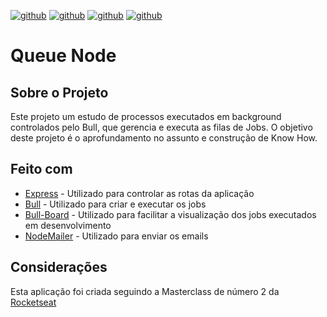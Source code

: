 [![github](https://img.shields.io/github/package-json/dependency-version/victordf/queuenode/bull)](https://github.com/OptimalBits/bull)
[![github](https://img.shields.io/github/package-json/dependency-version/victordf/queuenode/bull-board?color=orange)](https://github.com/vcapretz/bull-board)
[![github](https://img.shields.io/github/package-json/dependency-version/victordf/queuenode/express?color=red)](https://expressjs.com/)
[![github](https://img.shields.io/github/package-json/dependency-version/victordf/queuenode/nodemailer?color=green)](https://nodemailer.com/about/)

# Queue Node

## Sobre o Projeto

Este projeto um estudo de processos executados em background controlados pelo Bull, que gerencia e executa as filas de Jobs. O objetivo deste projeto é o aprofundamento no assunto e construção de Know How.

## Feito com

 - [Express](https://expressjs.com/) - Utilizado para controlar as rotas da aplicação
 - [Bull](https://github.com/OptimalBits/bull) - Utilizado para criar e executar os jobs
 - [Bull-Board](https://github.com/vcapretz/bull-board) - Utilizado para facilitar a visualização dos jobs executados em desenvolvimento
 - [NodeMailer](https://nodemailer.com/about/) - Utilizado para enviar os emails

## Considerações

Esta aplicação foi criada seguindo a Masterclass de número 2 da [Rocketseat](https://www.youtube.com/watch?v=uonKHztGhko&list=PL85ITvJ7FLoiNndfuEs2So-MFLSMvBmmD&index=1)
